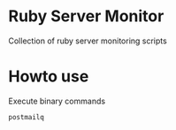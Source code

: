 # Ruby Server Monitor
Collection of ruby server monitoring scripts

# Howto use
Execute binary commands

```postmailq```
